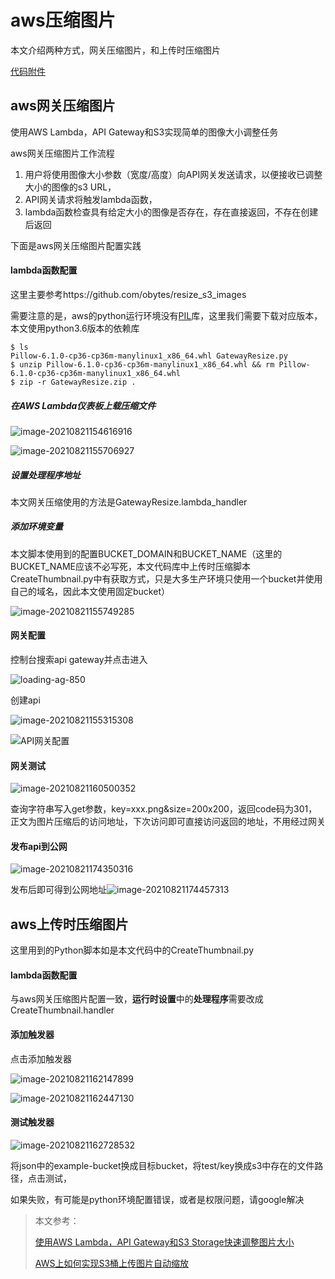 # aws压缩图片

本文介绍两种方式，网关压缩图片，和上传时压缩图片

[代码附件](https://listener.oss-cn-beijing.aliyuncs.com/blog/CreateThumbnail.zip)

## aws网关压缩图片

使用AWS Lambda，API Gateway和S3实现简单的图像大小调整任务

aws网关压缩图片工作流程

1. 用户将使用图像大小参数（宽度/高度）向API网关发送请求，以便接收已调整大小的图像的s3 URL，
2. API网关请求将触发lambda函数，
3. lambda函数检查具有给定大小的图像是否存在，存在直接返回，不存在创建后返回

下面是aws网关压缩图片配置实践

#### lambda函数配置

这里主要参考https://github.com/obytes/resize_s3_images

需要注意的是，aws的python运行环境没有[PIL](https://pillow.readthedocs.io/en/stable/)库，这里我们需要下载对应版本，本文使用python3.6版本的依赖库

```shell
$ ls
Pillow-6.1.0-cp36-cp36m-manylinux1_x86_64.whl GatewayResize.py
$ unzip Pillow-6.1.0-cp36-cp36m-manylinux1_x86_64.whl && rm Pillow-6.1.0-cp36-cp36m-manylinux1_x86_64.whl
$ zip -r GatewayResize.zip .
```

##### 在AWS Lambda仪表板上载压缩文件

![image-20210821154616916](https://listener.oss-cn-beijing.aliyuncs.com/blog/image-20210821154616916.png)

![image-20210821155706927](https://listener.oss-cn-beijing.aliyuncs.com/blog/image-20210821155706927.png)

##### 设置处理程序地址

本文网关压缩使用的方法是GatewayResize.lambda_handler

##### 添加环境变量

本文脚本使用到的配置BUCKET_DOMAIN和BUCKET_NAME（这里的BUCKET_NAME应该不必写死，本文代码库中上传时压缩脚本CreateThumbnail.py中有获取方式，只是大多生产环境只使用一个bucket并使用自己的域名，因此本文使用固定bucket）

![image-20210821155749285](https://listener.oss-cn-beijing.aliyuncs.com/blog/image-20210821155749285.png)

#### 网关配置

控制台搜索api gateway并点击进入

![loading-ag-850](https://listener.oss-cn-beijing.aliyuncs.com/blog/image-20210821154916379.png)

创建api

![image-20210821155315308](https://listener.oss-cn-beijing.aliyuncs.com/blog/image-20210821155315308.png)

![API网关配置](https://listener.oss-cn-beijing.aliyuncs.com/blog/api-gateway-configuration.png)

#### 网关测试

![image-20210821160500352](https://listener.oss-cn-beijing.aliyuncs.com/blog/image-20210821160500352.png)

查询字符串写入get参数，key=xxx.png&size=200x200，返回code码为301，正文为图片压缩后的访问地址，下次访问即可直接访问返回的地址，不用经过网关

#### 发布api到公网

![image-20210821174350316](https://listener.oss-cn-beijing.aliyuncs.com/blog/image-20210821174350316.png)

发布后即可得到公网地址![image-20210821174457313](https://listener.oss-cn-beijing.aliyuncs.com/blog/image-20210821174457313.png)

## aws上传时压缩图片

这里用到的Python脚本如是本文代码中的CreateThumbnail.py

#### lambda函数配置

与aws网关压缩图片配置一致，**运行时设置**中的**处理程序**需要改成CreateThumbnail.handler

#### 添加触发器

点击添加触发器

![image-20210821162147899](https://listener.oss-cn-beijing.aliyuncs.com/blog/image-20210821162147899.png)

![image-20210821162447130](https://listener.oss-cn-beijing.aliyuncs.com/blog/image-20210821162447130.png)

#### 测试触发器

![image-20210821162728532](https://listener.oss-cn-beijing.aliyuncs.com/blog/image-20210821162728532.png)

将json中的example-bucket换成目标bucket，将test/key换成s3中存在的文件路径，点击测试，

如果失败，有可能是python环境配置错误，或者是权限问题，请google解决

> 本文参考：
> 
> [使用AWS Lambda，API Gateway和S3 Storage快速调整图片大小](https://www.cnblogs.com/rxbook/p/11377872.html)
> 
> [AWS上如何实现S3桶上传图片自动缩放](https://zhuanlan.zhihu.com/p/141707867)
